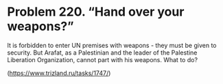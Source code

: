 # Problem 220. “Hand over your weapons?”

It is forbidden to enter UN premises with weapons - they must be given to security. But Arafat, as a Palestinian and the leader of the Palestine Liberation Organization, cannot part with his weapons. What to do?

(https://www.trizland.ru/tasks/1747/)